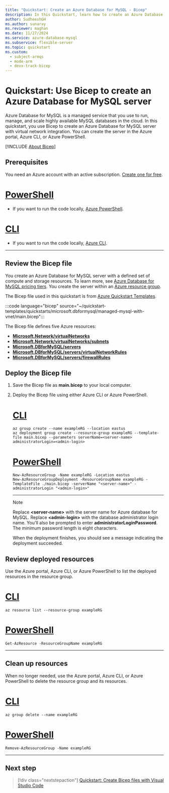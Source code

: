 ```yaml
---
title: "Quickstart: Create an Azure Database for MySQL - Bicep"
description: In this Quickstart, learn how to create an Azure Database for MySQL server with virtual network integration using Bicep.
author: SudheeshGH
ms.author: sunaray
ms.reviewer: maghan
ms.date: 11/27/2024
ms.service: azure-database-mysql
ms.subservice: flexible-server
ms.topic: quickstart
ms.custom:
  - subject-armqs
  - mode-arm
  - devx-track-bicep
---
```


# Quickstart: Use Bicep to create an Azure Database for MySQL server

Azure Database for MySQL is a managed service that you use to run, manage, and scale highly available MySQL databases in the cloud. In this quickstart, you use Bicep to create an Azure Database for MySQL server with virtual network integration. You can create the server in the Azure portal, Azure CLI, or Azure PowerShell.

[!INCLUDE [About Bicep](~/reusable-content/ce-skilling/azure/includes/resource-manager-quickstart-bicep-introduction.md)]

## Prerequisites

You need an Azure account with an active subscription. [Create one for free](https://azure.microsoft.com/free/).

# [PowerShell](#tab/PowerShell)

- If you want to run the code locally, [Azure PowerShell](/powershell/azure/).

# [CLI](#tab/CLI)

- If you want to run the code locally, [Azure CLI](/cli/azure/).

---

## Review the Bicep file

You create an Azure Database for MySQL server with a defined set of compute and storage resources. To learn more, see [Azure Database for MySQL pricing tiers](concepts-pricing-tiers.md). You create the server within an [Azure resource group](/azure/azure-resource-manager/management/overview).

The Bicep file used in this quickstart is from [Azure Quickstart Templates](https://azure.microsoft.com/resources/templates/managed-mysql-with-vnet/).

:::code language="bicep" source="~/quickstart-templates/quickstarts/microsoft.dbformysql/managed-mysql-with-vnet/main.bicep":::

The Bicep file defines five Azure resources:

- [**Microsoft.Network/virtualNetworks**](/azure/templates/microsoft.network/virtualnetworks)
- [**Microsoft.Network/virtualNetworks/subnets**](/azure/templates/microsoft.network/virtualnetworks/subnets)
- [**Microsoft.DBforMySQL/servers**](/azure/templates/microsoft.dbformysql/servers)
- [**Microsoft.DBforMySQL/servers/virtualNetworkRules**](/azure/templates/microsoft.dbformysql/servers/virtualnetworkrules)
- [**Microsoft.DBforMySQL/servers/firewallRules**](/azure/templates/microsoft.dbformysql/servers/firewallrules)

## Deploy the Bicep file

1. Save the Bicep file as **main.bicep** to your local computer.
1. Deploy the Bicep file using either Azure CLI or Azure PowerShell.

    # [CLI](#tab/CLI)

    ```azurecli
    az group create --name exampleRG --location eastus
    az deployment group create --resource-group exampleRG --template-file main.bicep --parameters serverName=<server-name> administratorLogin=<admin-login>
    ```

    # [PowerShell](#tab/PowerShell)

    ```azurepowershell
    New-AzResourceGroup -Name exampleRG -Location eastus
    New-AzResourceGroupDeployment -ResourceGroupName exampleRG -TemplateFile ./main.bicep -serverName "<server-name>" -administratorLogin "<admin-login>"
    ```

    ---

    > [!NOTE]  
    > Replace **\<server-name\>** with the server name for Azure database for MySQL. Replace **\<admin-login\>** with the database administrator login name. You'll also be prompted to enter **administratorLoginPassword**. The minimum password length is eight characters.

    When the deployment finishes, you should see a message indicating the deployment succeeded.

## Review deployed resources

Use the Azure portal, Azure CLI, or Azure PowerShell to list the deployed resources in the resource group.

# [CLI](#tab/CLI)

```azurecli-interactive
az resource list --resource-group exampleRG
```

# [PowerShell](#tab/PowerShell)

```azurepowershell-interactive
Get-AzResource -ResourceGroupName exampleRG
```

---

## Clean up resources

When no longer needed, use the Azure portal, Azure CLI, or Azure PowerShell to delete the resource group and its resources.

# [CLI](#tab/CLI)

```azurecli-interactive
az group delete --name exampleRG
```

# [PowerShell](#tab/PowerShell)

```azurepowershell-interactive
Remove-AzResourceGroup -Name exampleRG
```

---

## Next step

> [!div class="nextstepaction"]
> [Quickstart: Create Bicep files with Visual Studio Code](/azure/azure-resource-manager/bicep/quickstart-create-bicep-use-visual-studio-code)
